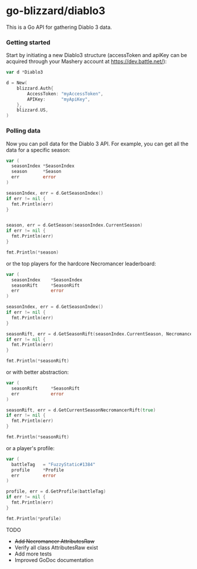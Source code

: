 
# go-blizzard/diablo3

This is a Go API for gathering Diablo 3 data.

### Getting started

Start by initiating a new Diablo3 structure (accessToken and apiKey can be acquired through your Mashery account at https://dev.battle.net/):

```go
var d *Diablo3

d = New(
	blizzard.Auth{
		AccessToken: "myAccessToken",
		APIKey:      "myApiKey",
	},
	blizzard.US,
)
```

### Polling data

Now you can poll data for the Diablo 3 API. For example, you can get all the data for a specific season:

```go
var (
  seasonIndex *SeasonIndex
  season      *Season
  err         error
)

seasonIndex, err = d.GetSeasonIndex()
if err != nil {
  fmt.Println(err)
}


season, err = d.GetSeason(seasonIndex.CurrentSeason)
if err != nil {
  fmt.Println(err)
}

fmt.Println(*season)
```

or the top players for the hardcore Necromancer leaderboard:

```go
var (
  seasonIndex    *SeasonIndex
  seasonRift     *SeasonRift
  err            error
)

seasonIndex, err = d.GetSeasonIndex()
if err != nil {
  fmt.Println(err)
}

seasonRift, err = d.GetSeasonRift(seasonIndex.CurrentSeason, NecromancerPath, true)
if err != nil {
  fmt.Println(err)
}

fmt.Println(*seasonRift)
```

or with better abstraction:

```go
var (
  seasonRift     *SeasonRift
  err            error
)

seasonRift, err = d.GetCurrentSeasonNecromancerRift(true)
if err != nil {
  fmt.Println(err)
}

fmt.Println(*seasonRift)
```

or a player's profile:

```go
var (
  battleTag   = "FuzzyStatic#1384"
  profile     *Profile
  err         error
)

profile, err = d.GetProfile(battleTag)
if err != nil {
  fmt.Println(err)
}

fmt.Println(*profile)
```

TODO
* ~~Add Necromancer AttributesRaw~~
* Verify all class AttributesRaw exist
* Add more tests
* Improved GoDoc documentation
